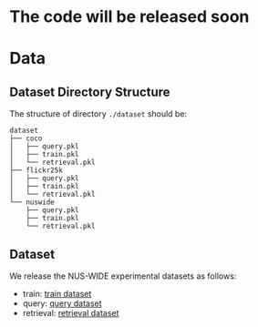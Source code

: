 # The code will be released soon

# Data
## Dataset Directory Structure

The structure of directory `./dataset` should be:
 
    dataset
    ├── coco
    │   ├── query.pkl
    │   ├── train.pkl
    │   └── retrieval.pkl
    ├── flickr25k
    │   ├── query.pkl
    │   ├── train.pkl
    │   └── retrieval.pkl
    └── nuswide
        ├── query.pkl
        ├── train.pkl
        └── retrieval.pkl
## Dataset
We release the NUS-WIDE experimental datasets as follows:


- train: [train dataset](https://drive.google.com/uc?export=download&id=1lVPMF0Wc7gcnv-vbVZZNYmRBJtJYhpg_)
- query: [query dataset](https://drive.google.com/uc?export=download&id=1OZzgLY56vVkkO_Z-BikUeDQD1x4CIPnv)
- retrieval: [retrieval dataset](https://drive.google.com/uc?export=download&id=1LxlegoqDGaeYK1TcGXXJSa7_ZnLeb1iN)
